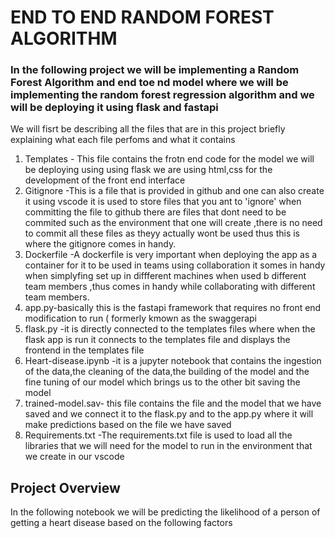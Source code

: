 # END TO END  RANDOM FOREST ALGORITHM
### In the following project we will be implementing a Random Forest Algorithm  and end toe nd model where we will be implementing the random forest regression algorithm and we will be deploying it using flask and fastapi
  We will fisrt be describing all the files that are in this project briefly explaining what each file perfoms and what it contains

  1. Templates - This file contains the frotn end code for the model we will be deploying using using flask we are using html,css  for the development  of the front end interface
  2. Gitignore -This is a file that is provided in github and one can also create it using vscode it is used to store files that you ant to 'ignore'   when committing the file to github there are files that dont need to be commited such as the environment that one will create ,there is  no need to commit all these files as theyy  actually wont be used thus this is where the gitignore comes in handy.
  3. Dockerfile -A  dockerfile is very important when deploying the app as a container for it to be used in teams using collaboration it somes in handy  when  simplyfing set up in diffferent  machines when used b different team members ,thus comes in handy while collaborating   with different team members.
  4. app.py-basically this is the fastapi framework that requires no front end modification to run ( formerly kmown as the swaggerapi
  5. flask.py -it is directly connected to the templates files where when the flask app is run it connects to the templates file and displays the frontend in the templates file
  6. Heart-disease.ipynb -it is a jupyter notebook that contains the ingestion of the data,the cleaning of the data,the building of the model and the fine tuning of our model which brings us to the other bit saving the model
  7. trained-model.sav- this file contains the file and  the model that we have saved and we connect it to the flask.py and to the app.py  where it will make predictions based on the file we have saved
  8. Requirements.txt -The requirements.txt file is used to load all the libraries that we will need for the model to run in the environment that we create in our vscode


## Project Overview
In the following notebook we will be predicting  the likelihood of a person of getting a heart disease based on the following factors
